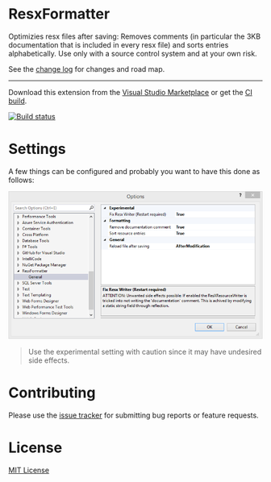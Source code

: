 # ResxFormatter
Optimizies resx files after saving: Removes comments (in particular the 3KB documentation that is included in every resx file) and sorts entries alphabetically. Use only with a source control system and at your own risk.

See the [change log](CHANGELOG.md) for changes and road map.

----
Download this extension from the [Visual Studio Marketplace](https://marketplace.visualstudio.com/items?itemName=stefan-egli.ResxFormatter)
or get the [CI build](http://vsixgallery.com/extension/ResxFormatter.61507132-4401-47b1-9950-575e43b964c6/).



[![Build status](https://ci.appveyor.com/api/projects/status/3fn0a5uhraovv6a3?svg=true)](https://ci.appveyor.com/project/stefanegli/resxformatter)


# Settings
A few things can be configured and probably you want to have this done as follows:

![Settings](ResxFormatter/_doc/Settings.png)

> Use the experimental setting with caution since it may have undesired side effects.


# Contributing
Please use the [issue tracker](https://github.com/stefanegli/ResxFormatter/issues) for submitting bug reports or feature requests.

# License
[MIT License](LICENSE)

